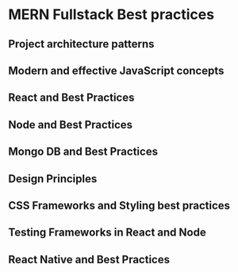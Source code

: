 # MERN Fullstack Best practices

## Project architecture patterns

## Modern and effective JavaScript concepts​

## React and Best Practices

## Node and Best Practices

## Mongo DB and Best Practices

## Design Principles

## CSS Frameworks and Styling best practices

## Testing Frameworks in React and Node

## React Native and Best Practices
